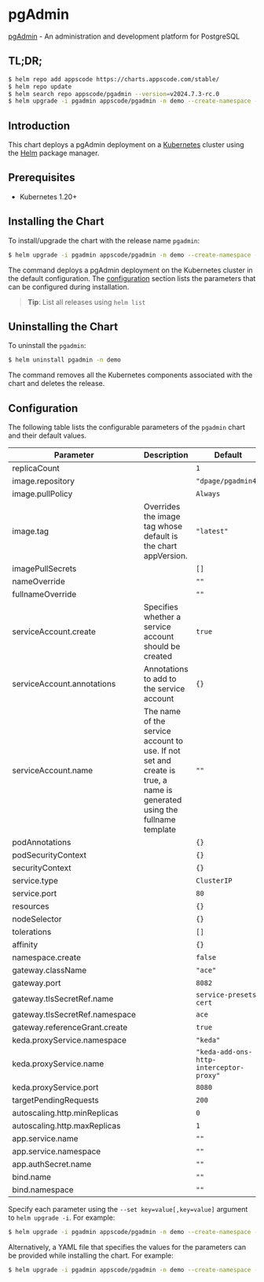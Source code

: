 # pgAdmin

[pgAdmin](https://www.pgadmin.org) - An administration and development platform for PostgreSQL

## TL;DR;

```bash
$ helm repo add appscode https://charts.appscode.com/stable/
$ helm repo update
$ helm search repo appscode/pgadmin --version=v2024.7.3-rc.0
$ helm upgrade -i pgadmin appscode/pgadmin -n demo --create-namespace --version=v2024.7.3-rc.0
```

## Introduction

This chart deploys a pgAdmin deployment on a [Kubernetes](http://kubernetes.io) cluster using the [Helm](https://helm.sh) package manager.

## Prerequisites

- Kubernetes 1.20+

## Installing the Chart

To install/upgrade the chart with the release name `pgadmin`:

```bash
$ helm upgrade -i pgadmin appscode/pgadmin -n demo --create-namespace --version=v2024.7.3-rc.0
```

The command deploys a pgAdmin deployment on the Kubernetes cluster in the default configuration. The [configuration](#configuration) section lists the parameters that can be configured during installation.

> **Tip**: List all releases using `helm list`

## Uninstalling the Chart

To uninstall the `pgadmin`:

```bash
$ helm uninstall pgadmin -n demo
```

The command removes all the Kubernetes components associated with the chart and deletes the release.

## Configuration

The following table lists the configurable parameters of the `pgadmin` chart and their default values.

|           Parameter            |                                                      Description                                                       |                      Default                       |
|--------------------------------|------------------------------------------------------------------------------------------------------------------------|----------------------------------------------------|
| replicaCount                   |                                                                                                                        | <code>1</code>                                     |
| image.repository               |                                                                                                                        | <code>"dpage/pgadmin4"</code>                      |
| image.pullPolicy               |                                                                                                                        | <code>Always</code>                                |
| image.tag                      | Overrides the image tag whose default is the chart appVersion.                                                         | <code>"latest"</code>                              |
| imagePullSecrets               |                                                                                                                        | <code>[]</code>                                    |
| nameOverride                   |                                                                                                                        | <code>""</code>                                    |
| fullnameOverride               |                                                                                                                        | <code>""</code>                                    |
| serviceAccount.create          | Specifies whether a service account should be created                                                                  | <code>true</code>                                  |
| serviceAccount.annotations     | Annotations to add to the service account                                                                              | <code>{}</code>                                    |
| serviceAccount.name            | The name of the service account to use. If not set and create is true, a name is generated using the fullname template | <code>""</code>                                    |
| podAnnotations                 |                                                                                                                        | <code>{}</code>                                    |
| podSecurityContext             |                                                                                                                        | <code>{}</code>                                    |
| securityContext                |                                                                                                                        | <code>{}</code>                                    |
| service.type                   |                                                                                                                        | <code>ClusterIP</code>                             |
| service.port                   |                                                                                                                        | <code>80</code>                                    |
| resources                      |                                                                                                                        | <code>{}</code>                                    |
| nodeSelector                   |                                                                                                                        | <code>{}</code>                                    |
| tolerations                    |                                                                                                                        | <code>[]</code>                                    |
| affinity                       |                                                                                                                        | <code>{}</code>                                    |
| namespace.create               |                                                                                                                        | <code>false</code>                                 |
| gateway.className              |                                                                                                                        | <code>"ace"</code>                                 |
| gateway.port                   |                                                                                                                        | <code>8082</code>                                  |
| gateway.tlsSecretRef.name      |                                                                                                                        | <code>service-presets-cert</code>                  |
| gateway.tlsSecretRef.namespace |                                                                                                                        | <code>ace</code>                                   |
| gateway.referenceGrant.create  |                                                                                                                        | <code>true</code>                                  |
| keda.proxyService.namespace    |                                                                                                                        | <code>"keda"</code>                                |
| keda.proxyService.name         |                                                                                                                        | <code>"keda-add-ons-http-interceptor-proxy"</code> |
| keda.proxyService.port         |                                                                                                                        | <code>8080</code>                                  |
| targetPendingRequests          |                                                                                                                        | <code>200</code>                                   |
| autoscaling.http.minReplicas   |                                                                                                                        | <code>0</code>                                     |
| autoscaling.http.maxReplicas   |                                                                                                                        | <code>1</code>                                     |
| app.service.name               |                                                                                                                        | <code>""</code>                                    |
| app.service.namespace          |                                                                                                                        | <code>""</code>                                    |
| app.authSecret.name            |                                                                                                                        | <code>""</code>                                    |
| bind.name                      |                                                                                                                        | <code>""</code>                                    |
| bind.namespace                 |                                                                                                                        | <code>""</code>                                    |


Specify each parameter using the `--set key=value[,key=value]` argument to `helm upgrade -i`. For example:

```bash
$ helm upgrade -i pgadmin appscode/pgadmin -n demo --create-namespace --version=v2024.7.3-rc.0 --set image.tag=latest
```

Alternatively, a YAML file that specifies the values for the parameters can be provided while
installing the chart. For example:

```bash
$ helm upgrade -i pgadmin appscode/pgadmin -n demo --create-namespace --version=v2024.7.3-rc.0 --values values.yaml
```
